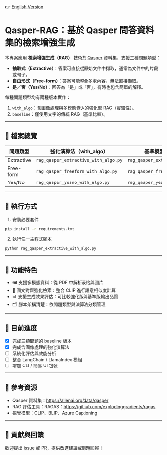 👉 [English Version](README.md)

# Qasper-RAG：基於 Qasper 問答資料集的檢索增強生成

本專案應用 **檢索增強生成（RAG）** 技術於 [Qasper](https://allenai.org/data/qasper) 資料集，支援三種問題類型：

- **抽取式（Extractive）**：答案可直接從原始文件中擷取，通常為文件中的片段或句子。
- **自由形式（Free-form）**：答案可能整合多處內容，無法直接擷取。
- **是／否（Yes/No）**：回答為「是」或「否」，有時也包含簡單的解釋。

每種問題類型均有兩種版本實作：
1. `with_algo`：含圖像處理與多模態嵌入的強化型 RAG（實驗性）。
2. `baseline`：僅使用文字的傳統 RAG（基準比較）。


---

## 📂 檔案總覽

| 問題類型   | 強化演算法（with_algo）                 | 基準模型（baseline）                     |
|------------|------------------------------------------|-------------------------------------------|
| Extractive | `rag_qasper_extractive_with_algo.py`     | `rag_qasper_extractive_baseline.py`       |
| Free-form  | `rag_qasper_freeform_with_algo.py`       | `rag_qasper_freeform_baseline.py`         |
| Yes/No     | `rag_qasper_yesno_with_algo.py`          | `rag_qasper_yesno_baseline.py`            |

---

## 🚀 執行方式

1. 安裝必要套件

```bash
pip install -r requirements.txt
```

2. 執行任一主程式腳本

```bash
python rag_qasper_extractive_with_algo.py
```

---

## 🔧 功能特色

- 🖼️ 支援多模態資料：從 PDF 中解析表格與圖片
- 🎯 圖文對齊強化檢索：整合 CLIP 進行語意相似度計算
- 📊 支援生成效果評估：可比較強化版與基準版輸出品質
- 🗂️ 腳本架構清楚：依問題類型與演算法分類管理

---

## 🧪 目前進度

- [x] 完成三類問題的 baseline 版本
- [x] 完成含圖像處理的強化演算法
- [ ] 系統化評估與效能分析
- [ ] 整合 LangChain / LlamaIndex 模組
- [ ] 增加 CLI / 簡易 UI 包裝

---

## 📘 參考資源

- Qasper 資料集：https://allenai.org/data/qasper  
- RAG 評估工具：RAGAS：https://github.com/explodinggradients/ragas  
- 視覺模型：CLIP、BLIP、Azure Captioning  

---

## 🤝 貢獻與回饋

歡迎提出 issue 或 PR，提供改進建議或問題回報！
